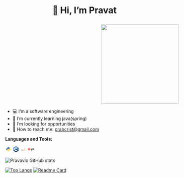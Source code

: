 
<h1><p align=center>👋 Hi, I’m Pravat</p></h1>

<div style="width:100%;height:0;padding-bottom:50%;position:relative;">
<p align="center">
 <img src="https://media2.giphy.com/media/UDclWKlmfmq7twI3iJ/giphy.gif?cid=ecf05e47hsjfee1fkux1o4pyolbzpvuf9rdtu7nt34waghsc&rid=giphy.gif&ct=g"/ width="70%" height="100%" style="position:absolute" frameBorder="0">
 </p>
</div>

- 💻 I’m a software engineering
- 📔 I’m currently learning java(spring)
- 🔭 I’m looking for opportunities
- 📧 How to reach me: prabcrist@gmail.com

**Languages and Tools:**

<code><img height="20" src="https://raw.githubusercontent.com/github/explore/80688e429a7d4ef2fca1e82350fe8e3517d3494d/topics/python/python.png"></code>
<code><img height="20" src="https://raw.githubusercontent.com/github/explore/80688e429a7d4ef2fca1e82350fe8e3517d3494d/topics/cpp/cpp.png"></code>
<code><img height="20" src="https://raw.githubusercontent.com/github/explore/80688e429a7d4ef2fca1e82350fe8e3517d3494d/topics/mysql/mysql.png"></code>
<code><img height="20" src="https://raw.githubusercontent.com/github/explore/80688e429a7d4ef2fca1e82350fe8e3517d3494d/topics/git/git.png"></code>

![Pravavlo GitHub stats](https://github-readme-stats.vercel.app/api?username=pravavlo&theme=tokyonight&show_icons=true)

[![Top Langs](https://github-readme-stats.vercel.app/api/top-langs/?username=pravavlo&theme=blue-green&layout=compact)](https://github.com/pravavlo/github-readme-stats)
[![Readme Card](https://github-readme-stats.vercel.app/api/pin/?username=pravavlo&repo=)](https://github.com/pravavlo/github-readme-stats)
<!---
pravavlo/pravavlo is a ✨ special ✨ repository because its `README.md` (this file) appears on your GitHub profile.
You can click the Preview link to take a look at your changes.
--->

